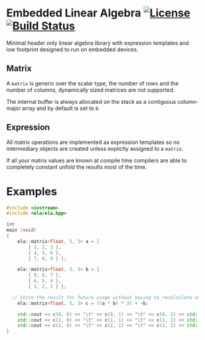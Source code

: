 Embedded Linear Algebra [![License](https://img.shields.io/badge/License-MIT-blue.svg)](https://opensource.org/licenses/MIT) [![Build Status](https://travis-ci.org/1aim/ela.svg?branch=master)](https://travis-ci.org/1aim/ela)
=======================
Minimal header only linear algebra library with expression templates and low
footprint designed to run on embedded devices.

Matrix
------
A `matrix` is generic over the scalar type, the number of rows and the number
of columns, dynamically sized matrices are not supported.

The internal buffer is always allocated on the stack as a contiguous
column-major array and by default is set to `0`.

Expression
----------
All matrix operations are implemented as expression templates so no
intermediary objects are created unless explictly assigned to a `matrix`.

If all your matrix values are known at compile time compilers are able to
completely constant unfold the results most of the time.

Examples
========
```cpp
#include <iostream>
#include <ela/ela.hpp>

int
main (void)
{
	ela::matrix<float, 3, 3> a = {
		{ 1, 2, 3 },
		{ 4, 5, 6 },
		{ 7, 8, 9 } };

	ela::matrix<float, 3, 3> b = {
		{ 9, 8, 7 },
		{ 6, 5, 4 },
		{ 3, 2, 1 } };

  // Store the result for future usage without having to recalculate anything.
	ela::matrix<float, 3, 3> c = ((a * b) * 3) + ~b;

	std::cout << c(0, 0) << "\t" << c(0, 1) << "\t" << c(0, 2) << std::endl; //  99  78  57
	std::cout << c(1, 0) << "\t" << c(1, 1) << "\t" << c(1, 2) << std::endl; // 260 212 164
	std::cout << c(2, 0) << "\t" << c(2, 1) << "\t" << c(2, 2) << std::endl; // 421 346 271
}
```
